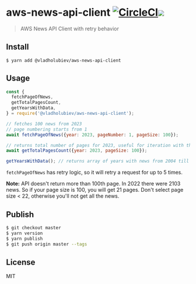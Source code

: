 # aws-news-api-client [![CircleCI](https://circleci.com/gh/vladgolubev/aws-news-api-client/tree/master.svg?style=svg)](https://circleci.com/gh/shelfio/aws-news-api-client/tree/master)![](https://img.shields.io/badge/code_style-prettier-ff69b4.svg)

> AWS News API Client with retry behavior

## Install

```
$ yarn add @vladholubiev/aws-news-api-client
```

## Usage

```js
const {
  fetchPageOfNews,
  getTotalPagesCount,
  getYearsWithData,
} = require('@vladholubiev/aws-news-api-client');

// fetches 100 news from 2023
// page numbering starts from 1
await fetchPageOfNews({year: 2023, pageNumber: 1, pageSize: 100});

// returns total number of pages for 2023, useful for iteration with the fetchPageOfNews method
await getTotalPagesCount({year: 2023, pageSize: 100});

getYearsWithData(); // returns array of years with news from 2004 till now
```

`fetchPageOfNews` has retry logic, so it will retry a request for up to 5 times.

**Note:** API doesn't return more than 100th page. In 2022 there were 2103 news. So if your page size is 100, you will get 21 pages.
Don't select page size < 22, otherwise you'll not get all the news.

## Publish

```sh
$ git checkout master
$ yarn version
$ yarn publish
$ git push origin master --tags
```

## License

MIT
